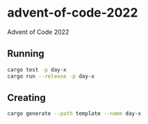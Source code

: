 # advent-of-code-2022
 Advent of Code 2022

## Running

```sh
cargo test -p day-x
cargo run --release -p day-x
```

## Creating

```sh
cargo generate --path template --name day-x
```